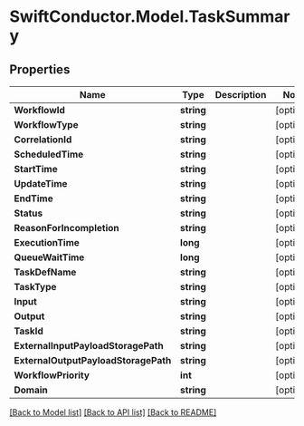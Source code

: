 # SwiftConductor.Model.TaskSummary

## Properties

Name | Type | Description | Notes
------------ | ------------- | ------------- | -------------
**WorkflowId** | **string** |  | [optional] 
**WorkflowType** | **string** |  | [optional] 
**CorrelationId** | **string** |  | [optional] 
**ScheduledTime** | **string** |  | [optional] 
**StartTime** | **string** |  | [optional] 
**UpdateTime** | **string** |  | [optional] 
**EndTime** | **string** |  | [optional] 
**Status** | **string** |  | [optional] 
**ReasonForIncompletion** | **string** |  | [optional] 
**ExecutionTime** | **long** |  | [optional] 
**QueueWaitTime** | **long** |  | [optional] 
**TaskDefName** | **string** |  | [optional] 
**TaskType** | **string** |  | [optional] 
**Input** | **string** |  | [optional] 
**Output** | **string** |  | [optional] 
**TaskId** | **string** |  | [optional] 
**ExternalInputPayloadStoragePath** | **string** |  | [optional] 
**ExternalOutputPayloadStoragePath** | **string** |  | [optional] 
**WorkflowPriority** | **int** |  | [optional] 
**Domain** | **string** |  | [optional] 

[[Back to Model list]](../README.md#documentation-for-models) [[Back to API list]](../README.md#documentation-for-api-endpoints) [[Back to README]](../README.md)

